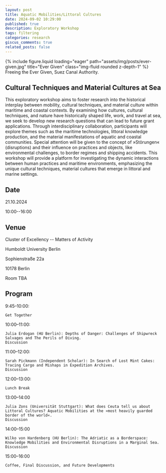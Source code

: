 ```yaml
---
layout: post
title: Aquatic Mobilities/Littoral Cultures
date: 2024-09-02 10:29:00
published: true
description: Exploratory Workshop
tags: filtering
categories: research
giscus_comments: true
related_posts: false
---
```


<div class="row">
    <div class="col-sm mt-3 mt-md-0">
        {% include figure.liquid loading="eager" path="assets/img/posts/ever-given.jpg" title="Ever Given" class="img-fluid rounded z-depth-1" %}
    </div>
</div>
<div class="caption">
    Freeing the Ever Given, Suez Canal Authority.
</div>

## Cultural Techniques and Material Cultures at Sea

This exploratory workshop aims to foster research into the historical interplay
between mobility, cultural techniques, and material culture within maritime and
coastal contexts. By examining how cultures, cultural techniques, and nature
have historically shaped life, work, and travel at sea, we seek to develop new
research questions that can lead to future grant applications. Through
interdisciplinary collaboration, participants will explore themes such as the
maritime technologies, littoral knowledge production, and the material
manifestations of aquatic and coastal communities. Special attention will be
given to the concept of »Störungen« (disruptions) and their influence on
practices and objects, like environmental challenges, to border regimes and
shipping accidents. This workshop will provide a platform for investigating the
dynamic interactions between human practices and maritime environments,
emphasizing the unique cultural techniques, material cultures that emerge in
littoral and marine settings.

## Date

21.10.2024

10:00--16:00

## Venue

Cluster of Excellency -- Matters of Activity

Humboldt University Berlin

Sophienstraße 22a

10178 Berlin

Room TBA

## Program

9:45&ndash;10:00: 

    Get Together

10:00&ndash;11:00:

    Julia Erdogan (HU Berlin): Depths of Danger: Challenges of Shipwreck Salvages and The Perils of Diving.
    Discussion

11:00&ndash;12:00:

    Sarah Pickmann (Independent Scholar): In Search of Lost Mint Cakes: Tracing Cargo and Mishaps in Expedition Archives.
    Discussion

12:00&ndash;13:00: 

    Lunch Break

13:00&ndash;14:00 

    Julia Zons (Universität Stuttgart): What does Ceuta tell us about Littoral Cultures? Aquatic Mobilities at the »most heavily guarded border of the world«.
    Discussion

14:00&ndash;15:00

    Wilko von Hardenberg (HU Berlin): The Adriatic as a Borderspace: Knowledge Mobilities and Environmental Disruptions in a Marginal Sea.
    Discussion

15:00&ndash;16:00

    Coffee, Final Discussion, and Future Developments
